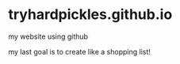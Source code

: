 # tryhardpickles.github.io
my website using github

my last goal is to create like a shopping list!
